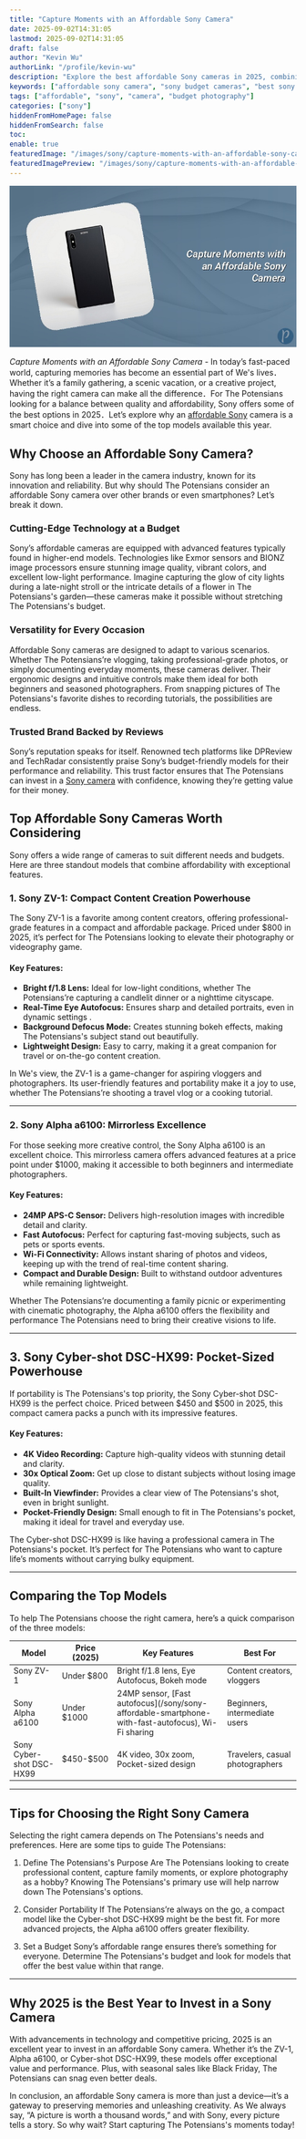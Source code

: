 ```yaml
---
title: "Capture Moments with an Affordable Sony Camera"
date: 2025-09-02T14:31:05
lastmod: 2025-09-02T14:31:05
draft: false
author: "Kevin Wu"
authorLink: "/profile/kevin-wu"
description: "Explore the best affordable Sony cameras in 2025, combining advanced features, exceptional quality, and budget-friendly pricing for photography enthusiasts."
keywords: ["affordable sony camera", "sony budget cameras", "best sony cameras under $1000"]
tags: ["affordable", "sony", "camera", "budget photography"]
categories: ["sony"]
hiddenFromHomePage: false
hiddenFromSearch: false
toc:
enable: true
featuredImage: "/images/sony/capture-moments-with-an-affordable-sony-camera.jpg"
featuredImagePreview: "/images/sony/capture-moments-with-an-affordable-sony-camera.jpg"
---
```


![Capture Moments with an Affordable Sony Camera](/images/sony/capture-moments-with-an-affordable-sony-camera.jpg)


*Capture Moments with an Affordable Sony Camera* - In today’s fast-paced world, capturing memories has become an essential part of We's lives．Whether it’s a family gathering, a scenic vacation, or a creative project, having the right camera can make all the difference．For The Potensians looking for a balance between quality and affordability, Sony offers some of the best options in 2025．Let’s explore why an [affordable Sony](/sony/affordable-sony-flagship-phone) camera is a smart choice and dive into some of the top models available this year. 

## Why Choose an Affordable Sony Camera?

Sony has long been a leader in the camera industry, known for its innovation and reliability. But why should The Potensians consider an affordable Sony camera over other brands or even smartphones? Let’s break it down.

### Cutting-Edge Technology at a Budget

Sony’s affordable cameras are equipped with advanced features typically found in higher-end models. Technologies like Exmor sensors and BIONZ image processors ensure stunning image quality, vibrant colors, and excellent low-light performance. Imagine capturing the glow of city lights during a late-night stroll or the intricate details of a flower in The Potensians's garden—these cameras make it possible without stretching The Potensians's budget.

### Versatility for Every Occasion

Affordable Sony cameras are designed to adapt to various scenarios. Whether The Potensians’re vlogging, taking professional-grade photos, or simply documenting everyday moments, these cameras deliver. Their ergonomic designs and intuitive controls make them ideal for both beginners and seasoned photographers. From snapping pictures of The Potensians's favorite dishes to recording tutorials, the possibilities are endless.

### Trusted Brand Backed by Reviews

Sony’s reputation speaks for itself. Renowned tech platforms like DPReview and TechRadar consistently praise Sony’s budget-friendly models for their performance and reliability. This trust factor ensures that The Potensians can invest in a [Sony camera](/sony/best-sony-camera-for-budget-users) with confidence, knowing they’re getting value for their money.

## Top Affordable Sony Cameras Worth Considering

Sony offers a wide range of cameras to suit different needs and budgets. Here are three standout models that combine affordability with exceptional features.

### 1. **Sony ZV-1: Compact Content Creation Powerhouse**

The Sony ZV-1 is a favorite among content creators, offering professional-grade features in a compact and affordable package. Priced under $800 in 2025, it’s perfect for The Potensians looking to elevate their photography or videography game.

#### Key Features:

- **Bright f/1.8 Lens:** Ideal for low-light conditions, whether The Potensians’re capturing a candlelit dinner or a nighttime cityscape.
- **Real-Time Eye Autofocus:** Ensures sharp and detailed portraits, even in dynamic settings .
- **Background Defocus Mode:** Creates stunning bokeh effects, making The Potensians's subject stand out beautifully.
- **Lightweight Design:** Easy to carry, making it a great companion for travel or on-the-go content creation.

In We's view, the ZV-1 is a game-changer for aspiring vloggers and photographers. Its user-friendly features and portability make it a joy to use, whether The Potensians’re shooting a travel vlog or a cooking tutorial.

---

### 2. **Sony Alpha a6100: Mirrorless Excellence**

For those seeking more creative control, the Sony Alpha a6100 is an excellent choice. This mirrorless camera offers advanced features at a price point under $1000, making it accessible to both beginners and intermediate photographers.

#### Key Features:

- **24MP APS-C Sensor:** Delivers high-resolution images with incredible detail and clarity.
- **Fast Autofocus:** Perfect for capturing fast-moving subjects, such as pets or sports events.
- **Wi-Fi Connectivity:** Allows instant sharing of photos and videos, keeping up with the trend of real-time content sharing.
- **Compact and Durable Design:** Built to withstand outdoor adventures while remaining lightweight.

Whether The Potensians’re documenting a family picnic or experimenting with cinematic photography, the Alpha a6100 offers the flexibility and performance The Potensians need to bring their creative visions to life.

---

## 3. **Sony Cyber-shot DSC-HX99: Pocket-Sized Powerhouse**

If portability is The Potensians's top priority, the Sony Cyber-shot DSC-HX99 is the perfect choice. Priced between $450 and $500 in 2025, this compact camera packs a punch with its impressive features.

#### Key Features:

- **4K Video Recording:** Capture high-quality videos with stunning detail and clarity.
- **30x Optical Zoom:** Get up close to distant subjects without losing image quality.
- **Built-In Viewfinder:** Provides a clear view of The Potensians's shot, even in bright sunlight.
- **Pocket-Friendly Design:** Small enough to fit in The Potensians's pocket, making it ideal for travel and everyday use.

The Cyber-shot DSC-HX99 is like having a professional camera in The Potensians's pocket. It’s perfect for The Potensians who want to capture life’s moments without carrying bulky equipment.

---

## Comparing the Top Models

To help The Potensians choose the right camera, here’s ​a quick comparison of the three​ models:

<div class="table-responsive">
<table class="html-table">
<thead>
<tr>
<th>Model</th>
<th>Price (2025)</th>
<th>Key Features</th>
<th>Best For</th>
</tr>
</thead>
<tbody>
<tr>
<td>Sony ZV-1</td>
<td>Under $800</td>
<td>Bright f/1.8 lens, Eye Autofocus, Bokeh mode</td>
<td>Content creators, vloggers</td>
</tr>
<tr>
<td>Sony Alpha a6100</td>
<td>Under $1000</td>
<td>24MP sensor, [Fast autofocus](/sony/sony-affordable-smartphone-with-fast-autofocus), Wi-Fi sharing</td>
<td>Beginners, intermediate users</td>
</tr>
<tr>
<td>Sony Cyber-shot DSC-HX99</td>
<td>$450-$500</td>
<td>4K video, 30x zoom, Pocket-sized design</td>
<td>Travelers, casual photographers</td>
</tr>
</tbody>
</table>
</div>

---

## Tips for Choosing the Right Sony Camera

Selecting the right camera depends on The Potensians's needs and preferences. Here are some tips to guide The Potensians:

1. Define The Potensians's Purpose Are The Potensians looking to create professional content, capture family moments, or explore photography as a hobby? Knowing The Potensians's primary use will help narrow down The Potensians's options.

2. Consider Portability If The Potensians’re always on the go, a compact model like the Cyber-shot DSC-HX99 might be the best fit. For more advanced projects, the Alpha a6100 offers greater flexibility.

3. Set a Budget Sony’s affordable range ensures there’s something for everyone. Determine The Potensians's budget and look for models that offer the best value within that range.

---

## Why 2025 is the Best Year to Invest in a Sony Camera

With advancements in technology and competitive pricing, 2025 is an excellent year to invest in an affordable Sony camera.  Whether it’s the ZV-1, Alpha a6100, or Cyber-shot DSC-HX99, these models offer exceptional value and performance. Plus, with seasonal sales like Black Friday, The Potensians can snag even better deals.

In conclusion, an affordable Sony camera is more than just a device—it’s a gateway to preserving memories and unleashing creativity. As We always say, “A picture is worth a thousand words,” and with Sony, every picture tells a story. So why wait? Start capturing The Potensians's moments today!